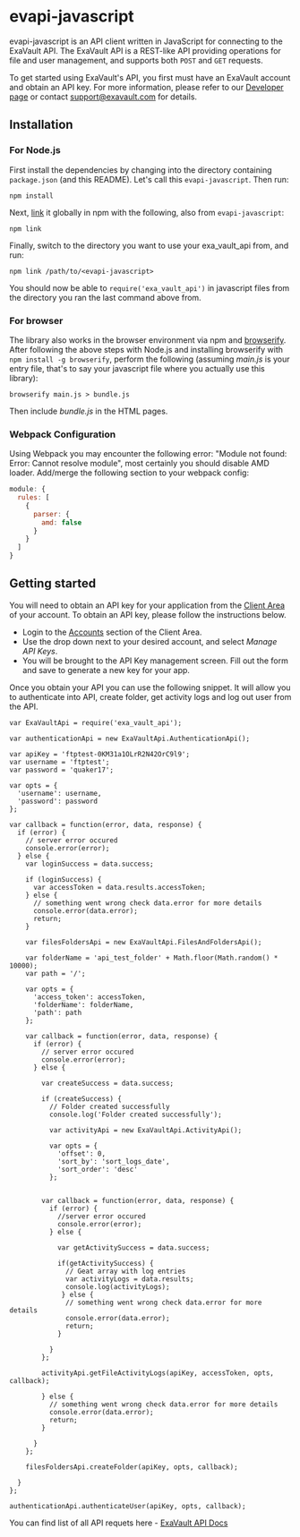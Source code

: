 evapi-javascript
============

evapi-javascript is an API client written in JavaScript for connecting to the
ExaVault API. The ExaVault API is a REST-like API providing operations
for file and user management, and supports both ``POST`` and ``GET``
requests.

To get started using ExaVault's API, you first must have an ExaVault
account and obtain an API key. For more information, please refer to
our [Developer page](https://www.exavault.com/developer/) or contact
support@exavault.com for details.

## Installation

### For Node.js

First install the dependencies by changing 
into the directory containing `package.json` (and this README). Let's call this `evapi-javascript`. Then run:

```shell
npm install
```

Next, [link](https://docs.npmjs.com/cli/link) it globally in npm with the following, also from `evapi-javascript`:

```shell
npm link
```

Finally, switch to the directory you want to use your exa_vault_api from, and run:

```shell
npm link /path/to/<evapi-javascript>
```

You should now be able to `require('exa_vault_api')` in javascript files from the directory you ran the last 
command above from.

### For browser

The library also works in the browser environment via npm and [browserify](http://browserify.org/). After following
the above steps with Node.js and installing browserify with `npm install -g browserify`,
perform the following (assuming *main.js* is your entry file, that's to say your javascript file where you actually 
use this library):

```shell
browserify main.js > bundle.js
```

Then include *bundle.js* in the HTML pages.

### Webpack Configuration

Using Webpack you may encounter the following error: "Module not found: Error:
Cannot resolve module", most certainly you should disable AMD loader. Add/merge
the following section to your webpack config:

```javascript
module: {
  rules: [
    {
      parser: {
        amd: false
      }
    }
  ]
}
```

## Getting started 


You will need to obtain an API key for your application from the [Client Area](https://clients.exavault.com/clientarea.php?action=products) of your account.  To
obtain an API key, please follow the instructions below.

 + Login to the [Accounts](https://clients.exavault.com/clientarea.php?action=products) section of the Client Area.
 + Use the drop down next to your desired account, and select *Manage API Keys*.
 + You will be brought to the API Key management screen. Fill out the form and save to generate a new key for your app.

Once you obtain your API you can use the following snippet. It will allow you to authenticate into API, create folder, get activity logs and log out user from the API.

```javscript
var ExaVaultApi = require('exa_vault_api');

var authenticationApi = new ExaVaultApi.AuthenticationApi();

var apiKey = 'ftptest-0KM31a1OLrR2N42OrC9l9'; 
var username = 'ftptest';
var password = 'quaker17'; 

var opts = { 
  'username': username,
  'password': password
};

var callback = function(error, data, response) {
  if (error) {
    // server error occured
    console.error(error);
  } else {
    var loginSuccess = data.success;

    if (loginSuccess) {
      var accessToken = data.results.accessToken;
    } else {
      // something went wrong check data.error for more details
      console.error(data.error);
      return;
    }

    var filesFoldersApi = new ExaVaultApi.FilesAndFoldersApi();

    var folderName = 'api_test_folder' + Math.floor(Math.random() * 10000);
    var path = '/';

    var opts = { 
      'access_token': accessToken,
      'folderName': folderName,
      'path': path
    };

    var callback = function(error, data, response) {
      if (error) {
        // server error occured
        console.error(error);
      } else {

        var createSuccess = data.success;

        if (createSuccess) {
          // Folder created successfully
          console.log('Folder created successfully');

          var activityApi = new ExaVaultApi.ActivityApi();

          var opts = { 
            'offset': 0,
            'sort_by': 'sort_logs_date',
            'sort_order': 'desc'
          };


        var callback = function(error, data, response) {
          if (error) {
            //server error occured
            console.error(error);
          } else {

            var getActivitySuccess = data.success;

            if(getActivitySuccess) {
              // Geat array with log entries
              var activityLogs = data.results;
              console.log(activityLogs);
             } else {
              // something went wrong check data.error for more details
              console.error(data.error);
              return;
            }
            
          }
        };

        activityApi.getFileActivityLogs(apiKey, accessToken, opts, callback);

        } else {
          // something went wrong check data.error for more details
          console.error(data.error);
          return;
        }

      }
    };

    filesFoldersApi.createFolder(apiKey, opts, callback);

  }
};

authenticationApi.authenticateUser(apiKey, opts, callback);
```

You can find list of all API requets here - [ExaVault API Docs](https://www.exavault.com/developer/api-docs/)
